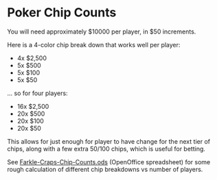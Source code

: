 Poker Chip Counts
================

You will need approximately $10000 per player, in $50 increments.

Here is a 4-color chip break down that works well per player:

* 4x $2,500
* 5x $500
* 5x $100
* 5x $50

... so for four players:

* 16x $2,500
* 20x $500
* 20x $100
* 20x $50

This allows for just enough for player to have change for the next tier of chips,
along with a few extra $50/$100 chips, which is useful for betting.

See [Farkle-Craps-Chip-Counts.ods](docs/Farkle-Craps-Chip-Counts.ods)
(OpenOffice spreadsheet) for some rough calculation of different chip breakdowns
vs number of players.

